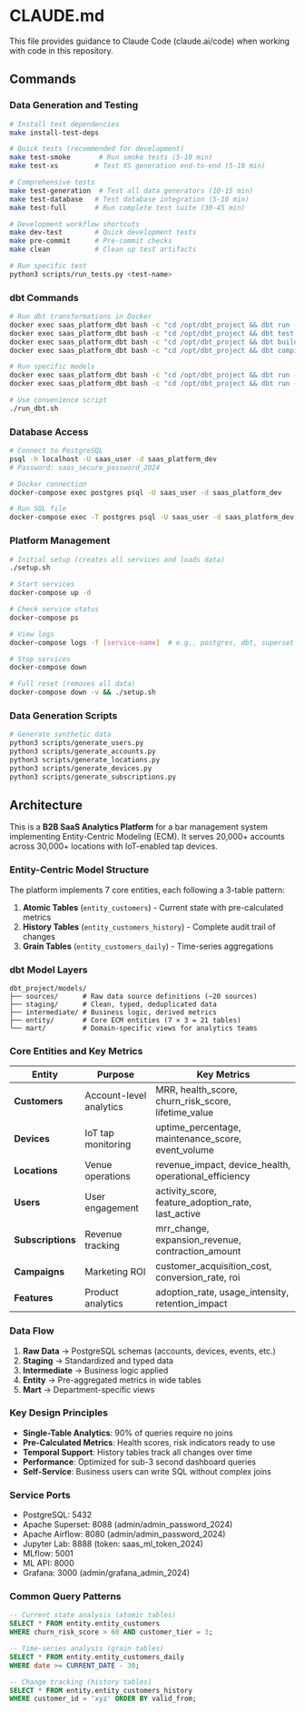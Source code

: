 # CLAUDE.md

This file provides guidance to Claude Code (claude.ai/code) when working with code in this repository.

## Commands

### Data Generation and Testing
```bash
# Install test dependencies
make install-test-deps

# Quick tests (recommended for development)
make test-smoke       # Run smoke tests (5-10 min)
make test-xs         # Test XS generation end-to-end (5-10 min)

# Comprehensive tests
make test-generation  # Test all data generators (10-15 min)
make test-database   # Test database integration (5-10 min)
make test-full       # Run complete test suite (30-45 min)

# Development workflow shortcuts
make dev-test        # Quick development tests
make pre-commit      # Pre-commit checks
make clean           # Clean up test artifacts

# Run specific test
python3 scripts/run_tests.py <test-name>
```

### dbt Commands
```bash
# Run dbt transformations in Docker
docker exec saas_platform_dbt bash -c "cd /opt/dbt_project && dbt run --profiles-dir ."
docker exec saas_platform_dbt bash -c "cd /opt/dbt_project && dbt test --profiles-dir ."
docker exec saas_platform_dbt bash -c "cd /opt/dbt_project && dbt build --profiles-dir ."
docker exec saas_platform_dbt bash -c "cd /opt/dbt_project && dbt compile --profiles-dir ."

# Run specific models
docker exec saas_platform_dbt bash -c "cd /opt/dbt_project && dbt run --select entity.entity_customers --profiles-dir ."
docker exec saas_platform_dbt bash -c "cd /opt/dbt_project && dbt run --select +entity.entity_customers+ --profiles-dir ."

# Use convenience script
./run_dbt.sh
```

### Database Access
```bash
# Connect to PostgreSQL
psql -h localhost -U saas_user -d saas_platform_dev
# Password: saas_secure_password_2024

# Docker connection
docker-compose exec postgres psql -U saas_user -d saas_platform_dev

# Run SQL file
docker-compose exec -T postgres psql -U saas_user -d saas_platform_dev < your_script.sql
```

### Platform Management
```bash
# Initial setup (creates all services and loads data)
./setup.sh

# Start services
docker-compose up -d

# Check service status
docker-compose ps

# View logs
docker-compose logs -f [service-name]  # e.g., postgres, dbt, superset

# Stop services
docker-compose down

# Full reset (removes all data)
docker-compose down -v && ./setup.sh
```

### Data Generation Scripts
```bash
# Generate synthetic data
python3 scripts/generate_users.py
python3 scripts/generate_accounts.py
python3 scripts/generate_locations.py
python3 scripts/generate_devices.py
python3 scripts/generate_subscriptions.py
```

## Architecture

This is a **B2B SaaS Analytics Platform** for a bar management system implementing Entity-Centric Modeling (ECM). It serves 20,000+ accounts across 30,000+ locations with IoT-enabled tap devices.

### Entity-Centric Model Structure
The platform implements 7 core entities, each following a 3-table pattern:

1. **Atomic Tables** (`entity_customers`) - Current state with pre-calculated metrics
2. **History Tables** (`entity_customers_history`) - Complete audit trail of changes
3. **Grain Tables** (`entity_customers_daily`) - Time-series aggregations

### dbt Model Layers
```
dbt_project/models/
├── sources/      # Raw data source definitions (~20 sources)
├── staging/      # Clean, typed, deduplicated data
├── intermediate/ # Business logic, derived metrics
├── entity/       # Core ECM entities (7 × 3 = 21 tables)
└── mart/         # Domain-specific views for analytics teams
```

### Core Entities and Key Metrics

| Entity | Purpose | Key Metrics |
|--------|---------|-------------|
| **Customers** | Account-level analytics | MRR, health_score, churn_risk_score, lifetime_value |
| **Devices** | IoT tap monitoring | uptime_percentage, maintenance_score, event_volume |
| **Locations** | Venue operations | revenue_impact, device_health, operational_efficiency |
| **Users** | User engagement | activity_score, feature_adoption_rate, last_active |
| **Subscriptions** | Revenue tracking | mrr_change, expansion_revenue, contraction_amount |
| **Campaigns** | Marketing ROI | customer_acquisition_cost, conversion_rate, roi |
| **Features** | Product analytics | adoption_rate, usage_intensity, retention_impact |

### Data Flow
1. **Raw Data** → PostgreSQL schemas (accounts, devices, events, etc.)
2. **Staging** → Standardized and typed data
3. **Intermediate** → Business logic applied
4. **Entity** → Pre-aggregated metrics in wide tables
5. **Mart** → Department-specific views

### Key Design Principles
- **Single-Table Analytics**: 90% of queries require no joins
- **Pre-Calculated Metrics**: Health scores, risk indicators ready to use
- **Temporal Support**: History tables track all changes over time
- **Performance**: Optimized for sub-3 second dashboard queries
- **Self-Service**: Business users can write SQL without complex joins

### Service Ports
- PostgreSQL: 5432
- Apache Superset: 8088 (admin/admin_password_2024)
- Apache Airflow: 8080 (admin/admin_password_2024)
- Jupyter Lab: 8888 (token: saas_ml_token_2024)
- MLflow: 5001
- ML API: 8000
- Grafana: 3000 (admin/grafana_admin_2024)

### Common Query Patterns
```sql
-- Current state analysis (atomic tables)
SELECT * FROM entity.entity_customers 
WHERE churn_risk_score > 60 AND customer_tier = 3;

-- Time-series analysis (grain tables)
SELECT * FROM entity.entity_customers_daily 
WHERE date >= CURRENT_DATE - 30;

-- Change tracking (history tables)
SELECT * FROM entity.entity_customers_history 
WHERE customer_id = 'xyz' ORDER BY valid_from;
```